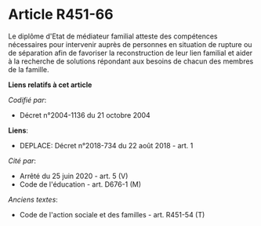 # Article R451-66

Le diplôme d'Etat de médiateur familial atteste des compétences nécessaires pour intervenir auprès de personnes en situation
de rupture ou de séparation afin de favoriser la reconstruction de leur lien familial et aider à la recherche de solutions
répondant aux besoins de chacun des membres de la famille.

**Liens relatifs à cet article**

_Codifié par_:

  - Décret n°2004-1136 du 21 octobre 2004

**Liens**:

  - DEPLACE: Décret n°2018-734 du 22 août 2018 - art. 1

_Cité par_:

  - Arrêté du 25 juin 2020 - art. 5 (V)
  - Code de l'éducation - art. D676-1 (M)

_Anciens textes_:

  - Code de l'action sociale et des familles - art. R451-54 (T)
